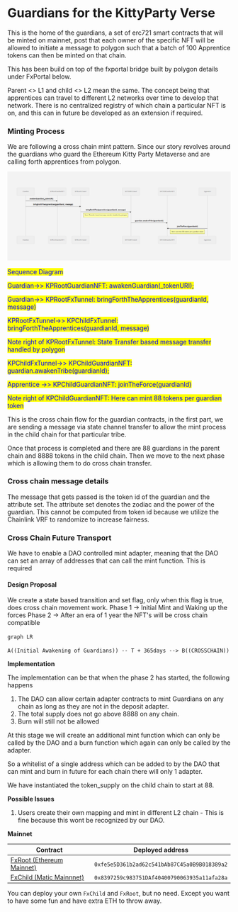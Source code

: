 # Guardians for the KittyParty Verse

This is the home of the guardians, a set of erc721 smart contracts that will be minted on mainnet, post that each owner of the specific NFT will be allowed to initiate a message to polygon such that a batch of 100 Apprentice tokens can then be minted on that chain.

This has been build on top of the fxportal bridge built by polygon details under FxPortal below.

Parent <> L1 and child <> L2 mean the same. The concept being that apprentices can travel to different L2 networks over time to develop that network. There is no centralized registry of which chain a particular NFT is on, and this can in future be developed as an extension if required.

### Minting Process

We are following a cross chain mint pattern. Since our story revolves around the guardians who guard the Ethereum Kitty Party Metaverse and are calling forth apprentices from polygon.

![DiagramsequenceDiagram](https://raw.githubusercontent.com/kittypartydefi/1-kittyparty-guardians/main/assets/guardianNFT.png)



<mark style="color:blue;">Sequence Diagram</mark>&#x20;

<mark style="color:blue;">Guardian->> KPRootGuardianNFT: awakenGuardian(\_tokenURI);</mark>&#x20;

<mark style="color:blue;">Guardian->> KPRootFxTunnel: bringForthTheApprentices(guardianId, message)</mark>&#x20;

<mark style="color:blue;">KPRootFxTunnel->> KPChildFxTunnel: bringForthTheApprentices(guardianId, message)</mark>&#x20;

<mark style="color:blue;">Note right of KPRootFxTunnel: State Transfer based message transfer handled by polygon</mark>&#x20;

<mark style="color:blue;">KPChildFxTunnel->> KPChildGuardianNFT: guardian.awakenTribe(guardianId);</mark>&#x20;

<mark style="color:blue;">Apprentice ->> KPChildGuardianNFT: joinTheForce(guardianId)</mark>&#x20;

<mark style="color:blue;">Note right of KPChildGuardianNFT: Here can mint 88 tokens per guardian token</mark>

This is the cross chain flow for the guardian contracts, in the first part, we are sending a message via state channel transfer to allow the mint process in the child chain for that particular tribe.

Once that process is completed and there are 88 guardians in the parent chain and 8888 tokens in the child chain. Then we move to the next phase which is allowing them to do cross chain transfer.

### Cross chain message details

The message that gets passed is the token id of the guardian and the attribute set. The attribute set denotes the zodiac and the power of the guardian. This cannot be computed from token id because we utilize the Chainlink VRF to randomize to increase fairness.

### Cross Chain Future Transport

We have to enable a DAO controlled mint adapter, meaning that the DAO can set an array of addresses that can call the mint function. This is required

#### Design Proposal

We create a state based transition and set flag, only when this flag is true, does cross chain movement work. Phase 1 -> Initial Mint and Waking up the forces Phase 2 -> After an era of 1 year the NFT's will be cross chain compatible

`graph LR`&#x20;

`A((Initial Awakening of Guardians)) -- T + 365days --> B((CROSSCHAIN))`

**Implementation**

The implementation can be that when the phase 2 has started, the following happens

1. The DAO can allow certain adapter contracts to mint Guardians on any chain as long as they are not in the deposit adapter.
2. The total supply does not go above 8888 on any chain.
3. Burn will still not be allowed

At this stage we will create an additional mint function which can only be called by the DAO and a burn function which again can only be called by the adapter.

So a whitelist of a single address which can be added to by the DAO that can mint and burn in future for each chain there will only 1 adapter.

We have instantiated the token\_supply on the child chain to start at 88.

**Possible Issues**

1. Users create their own mapping and mint in different L2 chain - This is fine because this wont be recognized by our DAO.



**Mainnet**

| Contract                                                                                                                         | Deployed address                             |
| -------------------------------------------------------------------------------------------------------------------------------- | -------------------------------------------- |
| [FxRoot (Ethereum Mainnet)](https://etherscan.io/address/0xfe5e5d361b2ad62c541bab87c45a0b9b018389a2#code)                        | `0xfe5e5D361b2ad62c541bAb87C45a0B9B018389a2` |
| [FxChild (Matic Mainnnet)](https://explorer-mainnet.maticvigil.com/address/0x8397259c983751DAf40400790063935a11afa28a/contracts) | `0x8397259c983751DAf40400790063935a11afa28a` |

You can deploy your own `FxChild` and `FxRoot`, but no need. Except you want to have some fun and have extra ETH to throw away.

####

